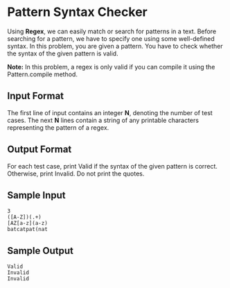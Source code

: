 # Pattern Syntax Checker

Using **Regex**, we can easily match or search for patterns in a text. Before searching for a pattern, we have to specify one using some well-defined syntax.
In this problem, you are given a pattern. You have to check whether the syntax of the given pattern is valid.

**Note:** In this problem, a regex is only valid if you can compile it using the Pattern.compile method.

## Input Format

The first line of input contains an integer **N**, denoting the number of test cases. 
The next **N** lines contain a string of any printable characters representing the pattern of a regex.

## Output Format

For each test case, print Valid if the syntax of the given pattern is correct. Otherwise, print Invalid. Do not print the quotes.

## Sample Input

```
3
([A-Z])(.+)
[AZ[a-z](a-z)
batcatpat(nat
```

## Sample Output

```
Valid
Invalid
Invalid
```